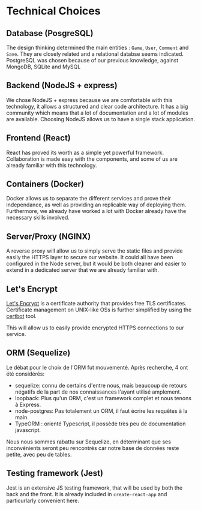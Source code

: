 # Technical Choices

## Database (PosgreSQL)

The design thinking determined the main entities : `Game`, `User`, `Comment` and `Save`.
They are closely related and a relational databse seems indicated.
PostgreSQL was chosen because of our previous knowledge, against MongoDB, SQLite and MySQL

## Backend (NodeJS + express)

We chose NodeJS + express because we are comfortable with this technology, it allows a structured and clear code architecture. It has a big community which means that a lot of documentation and a lot of modules are available. Choosing NodeJS allows us to have a single stack application.

## Frontend (React)

React has proved its worth as a simple yet powerful framework. Collaboration is made easy with the components, and some of us are already familiar with this technology.

## Containers (Docker)

Docker allows us to separate the different services and prove their independance, as well as providing an replicable way of deploying them. Furthermore, we already have worked a lot with Docker already have the necessary skills involved.

## Server/Proxy (NGINX)

A reverse proxy will allow us to simply serve the static files and provide easily the HTTPS layer to secure our website. It could all have been configured in the Node server, but it would be both cleaner and easier to extend in a dedicated server that we are already familiar with.

## Let's Encrypt

[Let's Encrypt](https://letsencrypt.org/) is a certificate authority that provides free TLS certificates. Certificate management on UNIX-like OSs is further simplified by using the [certbot](https://certbot.eff.org/) tool.

This will allow us to easily provide encrypted HTTPS connections to our service.

## ORM (Sequelize)

Le débat pour le choix de l'ORM fut mouvementé. Après recherche, 4 ont été considérés:
- sequelize: connu de certains d'entre nous, mais beaucoup de retours négatifs de la part de nos connaissances l'ayant utilisé amplement. 
- loopback: Plus qu'un ORM, c'est un framework complet et nous tenons à Express.
- node-postgres: Pas totalement un ORM, il faut écrire les requêtes à la main.
- TypeORM : orienté Typescript, il possède très peu de documentation javascript.

Nous nous sommes rabattu sur Sequelize, en déterminant que ses inconvénients seront peu rencontrés car notre base de données reste petite, avec peu de tables.

## Testing framework (Jest)

Jest is an extensive JS testing framework, that will be used by both the back and the front. It is already included in `create-react-app` and particurlarly convenient here.
